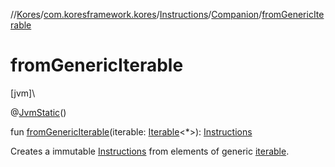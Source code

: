 //[Kores](../../../../index.md)/[com.koresframework.kores](../../index.md)/[Instructions](../index.md)/[Companion](index.md)/[fromGenericIterable](from-generic-iterable.md)

# fromGenericIterable

[jvm]\

@[JvmStatic](https://kotlinlang.org/api/latest/jvm/stdlib/kotlin.jvm/-jvm-static/index.html)()

fun [fromGenericIterable](from-generic-iterable.md)(iterable: [Iterable](https://kotlinlang.org/api/latest/jvm/stdlib/kotlin.collections/-iterable/index.html)<*>): [Instructions](../index.md)

Creates a immutable [Instructions](../index.md) from elements of generic [iterable](from-generic-iterable.md).
